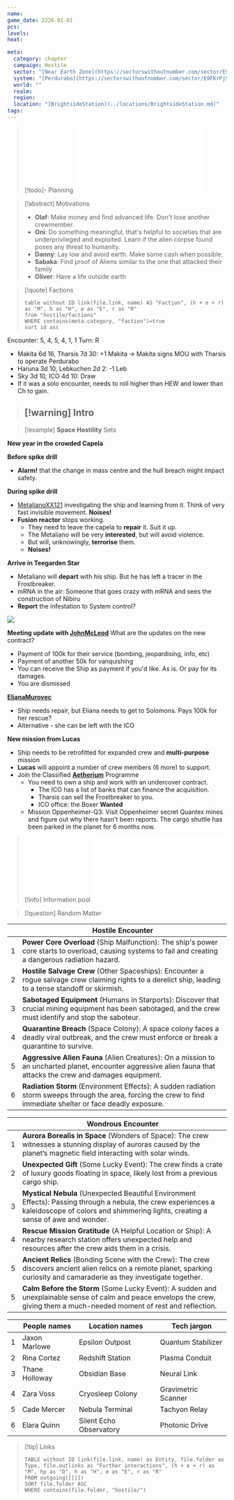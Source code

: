 ```yaml
---
name: 
game_date: 2226-01-01
pcs: 
levels: 
heat: 

meta:
  category: chapter
  campaign: Hostile
  sector: "[Near Earth Zone](https://sectorswithoutnumber.com/sector/E9FKrPjS8tsRmoryYMpe)"
  system: "[Perdurabo](https://sectorswithoutnumber.com/sector/E9FKrPjS8tsRmoryYMpe/system/PWrHAjd6P64k61Ga1PfQ)"
  world: ""
  realm: 
  region: 
  location: "[BrightsideStation](../locations/BrightsideStation.md)"
tags: 
---
```


> [!todo]- Planning
> ![_tracker](../_tracker.md)

> [!abstract] Motivations
> - **Olaf**: Make money and find advanced life. Don't lose another crewmember.
> - **Oni**: Do something meaningful, that's helpful to societies that are underprivileged and exploited. Learn if the alien corpse found poses any threat to humanity.
> - **Danny**: Lay low and avoid earth. Make some cash when possible.
> - **Sabaka**: Find proof of Aliens similar to the one that attacked their family
> - **Oliver**: Have a life outside earth

> [!quote] Factions 
> 
> ```dataview
> table without ID link(file.link, name) AS "Faction", (h + e + r) as "M", h as "H", e as "E", r as "R"
> from "hostile/factions"
> WHERE contains(meta.category, "faction")=true
> sort id asc
> ```
> 

Encounter: 5, 4, 5, 4, 1, 1
Turn: R
- Makita 6d 16, Tharsis 7d 30: +1 Makita -> Makita signs MOU with Tharsis to operate Perdurabo
- Haruna 3d 10, Lebkuchen 2d 2: -1 Leb
- Sky 3d 10, ICO 4d 10: Draw
- If it was a solo encounter, needs to roll higher than HEW and lower than Ch to gain.

> [!warning] Intro
> - 

> [!example] **Space Hostility** Sets

**New year in the crowded Capela**

**Before spike drill**
- **Alarm!** that the change in mass centre and the hull breach might impact safety.

**During spike drill**
- [MetalianoXX121](../statblocks/MetalianoXX121.md) investigating the ship and learning from it. Think of very fast invisible movement. **Noises!**
- **Fusion reactor** stops working.
	- They need to leave the capela to **repair** it. Suit it up.
	- The Metaliano will be very **interested**, but will avoid violence.
	- But will, unknowingly, **terrorise** them.
	- **Noises!**

**Arrive in Teegarden Star**
- Metaliano will **depart** with his ship. But he has left a tracer in the Frostbreaker.
- mRNA in the air: Someone that goes crazy with mRNA and sees the construction of Nibiru
- **Report** the infestation to System control?

![](https://i.imgur.com/vJiJepS.png)

**Meeting update with [JohnMcLeod](../npcs/JohnMcLeod.md)**
What are the updates on the new contract?
- Payment of 100k for their service (bombing, jeopardising, info, etc)
- Payment of another 50k for vanquishing
- You can receive the Ship as payment if you'd like. As is. Or pay for its damages.
- You are dismissed

**[ElianaMurovec](../npcs/ElianaMurovec.md)**
- Ship needs repair, but Eliana needs to get to Solomons. Pays 100k for her rescue?
- Alternative - she can be left with the ICO

**New mission from Lucas**
- Ship needs to be retrofitted for expanded crew and **multi-purpose** mission
- **Lucas** will appoint a number of crew members (6 more) to support.
- Join the Classified **[Aetherium](../objects/Aetherium.md)** Programme
	- You need to own a ship and work with an undercover contract.
		- The ICO has a list of banks that can finance the acquisition.
		- Tharsis can sell the Frostbreaker to you.
		- ICO office: the Boxer **Wanted**
	- Mission Oppenheimer-Q3: Visit Oppenheimer secret Quantex mines and figure out why there hasn't been reports. The cargo shuttle has been parked in the planet for 6 months now.

> [!info] Information pool
> ![_hostileInformationPool](../_hostileInformationPool.md)

> [!question] Random Matter

|     | Hostile Encounter                                                                                                                                                |
| --- | ---------------------------------------------------------------------------------------------------------------------------------------------------------------- |
| 1   | **Power Core Overload** (Ship Malfunction): The ship's power core starts to overload, causing systems to fail and creating a dangerous radiation hazard.         |
| 2   | **Hostile Salvage Crew** (Other Spaceships): Encounter a rogue salvage crew claiming rights to a derelict ship, leading to a tense standoff or skirmish.         |
| 3   | **Sabotaged Equipment** (Humans in Starports): Discover that crucial mining equipment has been sabotaged, and the crew must identify and stop the saboteur.      |
| 4   | **Quarantine Breach** (Space Colony): A space colony faces a deadly viral outbreak, and the crew must enforce or break a quarantine to survive.                  |
| 5   | **Aggressive Alien Fauna** (Alien Creatures): On a mission to an uncharted planet, encounter aggressive alien fauna that attacks the crew and damages equipment. |
| 6   | **Radiation Storm** (Environment Effects): A sudden radiation storm sweeps through the area, forcing the crew to find immediate shelter or face deadly exposure. |

|     | Wondrous Encounter                                                                                                                                                                                 |
| --- | -------------------------------------------------------------------------------------------------------------------------------------------------------------------------------------------------- |
| 1   | **Aurora Borealis in Space** (Wonders of Space): The crew witnesses a stunning display of auroras caused by the planet’s magnetic field interacting with solar winds.                              |
| 2   | **Unexpected Gift** (Some Lucky Event): The crew finds a crate of luxury goods floating in space, likely lost from a previous cargo ship.                                                          |
| 3   | **Mystical Nebula** (Unexpected Beautiful Environment Effects): Passing through a nebula, the crew experiences a kaleidoscope of colors and shimmering lights, creating a sense of awe and wonder. |
| 4   | **Rescue Mission Gratitude** (A Helpful Location or Ship): A nearby research station offers unexpected help and resources after the crew aids them in a crisis.                                    |
| 5   | **Ancient Relics** (Bonding Scene with the Crew): The crew discovers ancient alien relics on a remote planet, sparking curiosity and camaraderie as they investigate together.                     |
| 5   | **Calm Before the Storm** (Some Lucky Event): A sudden and unexplainable sense of calm and peace envelops the crew, giving them a much-needed moment of rest and reflection.                       |

|     | People names   | Location names          | Tech jargon         |
| --- | -------------- | ----------------------- | ------------------- |
| 1   | Jaxon Marlowe  | Epsilon Outpost         | Quantum Stabilizer  |
| 2   | Rina Cortez    | Redshift Station        | Plasma Conduit      |
| 3   | Thane Holloway | Obsidian Base           | Neural Link         |
| 4   | Zara Voss      | Cryosleep Colony        | Gravimetric Scanner |
| 5   | Cade Mercer    | Nebula Terminal         | Tachyon Relay       |
| 6   | Elara Quinn    | Silent Echo Observatory | Photonic Drive      |


> [!tip] Links
> 
> ```dataview
> TABLE without ID link(file.link, name) as Entity, file.folder as Type, file.outlinks as "Further interactions", (h + e + r) as "M", hp as "D", h as "H", e as "E", r as "R"
> FROM outgoing([[]]) 
> SORT file.folder ASC
> WHERE contains(file.folder, "hostile/")
> ```

